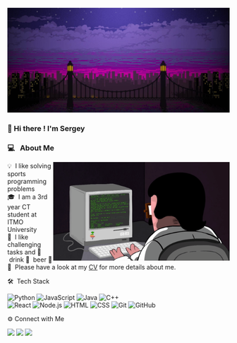 ![title image](static/wallpaperbetter.jpg)

### 👋 Hi there ! I'm Sergey 
### ‍💻 ‍ &nbsp;About Me
<img alt="Night Coding" src="static/coding2.gif" align="right" width="400px"/>

💡 &nbsp;I like solving sports programming problems\
🎓 &nbsp;I am a 3rd year CT student at ITMO University\
🌱 &nbsp;I like challenging tasks and 🍺 &nbsp;drink 🍺 &nbsp;beer 🍺\
📄 &nbsp;Please have a look at my [CV](files/CV.pdf) for more details about me. 


🛠 &nbsp;Tech Stack

![Python](https://img.shields.io/badge/-Python-05122A?style=flat&logo=python)
![JavaScript](https://img.shields.io/badge/-JavaScript-05122A?style=flat&logo=javascript) 
![Java](https://img.shields.io/badge/-Java-05122A?style=flat&logo=Java&logoColor=FFA518)
![C++](https://img.shields.io/badge/-C++-05122A?style=flat&logo=C%2B%2B&logoColor=00599C) \
![React](https://img.shields.io/badge/-React-05122A?style=flat&logo=react)
![Node.js](https://img.shields.io/badge/-Node.js-05122A?style=flat&logo=node.js) 
![HTML](https://img.shields.io/badge/-HTML-05122A?style=flat&logo=HTML5)
![CSS](https://img.shields.io/badge/-CSS-05122A?style=flat&logo=CSS3&logoColor=1572B6)
![Git](https://img.shields.io/badge/-Git-05122A?style=flat&logo=git)
![GitHub](https://img.shields.io/badge/-GitHub-05122A?style=flat&logo=github)


⚙️ Connect with Me

<p align="left">
<a href="https://www.instagram.com/blackchopi/"><img src="https://img.shields.io/badge/-@Pechenka2005-0077B5?style=flat&logo=telegram&logoColor=white"/></a>
<a href="https://www.instagram.com/blackchopi"><img src="https://img.shields.io/badge/-@blackchopi-E4405F?style=flat&logo=Instagram&logoColor=white"/></a>
<a href="https://t.me/Pechenka2005"><img src="https://img.shields.io/badge/-@seregha_blackzaika__-1877F2?style=flat&logo=vk&logoColor=white"/></a>
